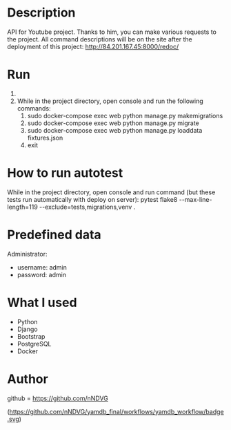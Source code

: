 # Description
API for Youtube project.
Thanks to him, you can make various requests to the project.
All command descriptions will be on the site after the deployment of this project: http://84.201.167.45:8000/redoc/

# Run
1. 
2. While in the project directory, open console and run the following commands:
    1) sudo docker-compose exec web python manage.py makemigrations
    2) sudo docker-compose exec web python manage.py migrate
    3) sudo docker-compose exec web python manage.py loaddata fixtures.json
    4) exit
    
# How to run autotest
While in the project directory, open console and run command (but these tests run automatically with deploy on server):
    pytest
    flake8 --max-line-length=119 --exclude=tests,migrations,venv .    

# Predefined data
Administrator: 
* username: admin 
* password: admin


# What I used
* Python
* Django
* Bootstrap
* PostgreSQL
* Docker

# Author
github = https://github.com/nNDVG

(https://github.com/nNDVG/yamdb_final/workflows/yamdb_workflow/badge.svg)